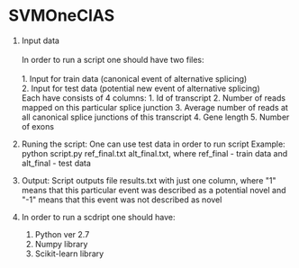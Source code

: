 SVMOneClAS
==========
1. Input data <br/>  
	In order to run a script one should have two files:<br/>  
		1. Input for train data (canonical event of alternative splicing)  
		2. Input for test data (potential new event of alternative splicing)  
	Each have consists of 4 columns:
		1. Id of transcript
		2. Number of reads mapped on this particular splice junction
		3. Average number of reads at all canonical splice junctions of this transcript
		4. Gene length
		5. Number of exons

2. Runing the script:
	One can use test data in order to run script
	Example:
		python script.py ref_final.txt alt_final.txt, where ref_final - train data and alt_final - test data

3. Output:
	Script outputs file results.txt with just one column, where "1" means that this particular event was described as a potential novel and "-1" means that this event was not described as novel

4. In order to run a scdript one should have:
	1. Python ver 2.7
	2. Numpy library
	3. Scikit-learn library 
